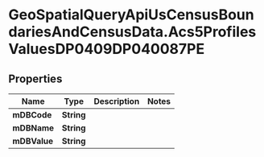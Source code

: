# GeoSpatialQueryApiUsCensusBoundariesAndCensusData.Acs5ProfilesValuesDP0409DP040087PE

## Properties

Name | Type | Description | Notes
------------ | ------------- | ------------- | -------------
**mDBCode** | **String** |  | 
**mDBName** | **String** |  | 
**mDBValue** | **String** |  | 


